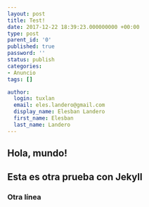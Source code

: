 ```yaml
---
layout: post
title: Test!
date: 2017-12-22 18:39:23.000000000 +00:00
type: post
parent_id: '0'
published: true
password: ''
status: publish
categories:
- Anuncio
tags: []

author:
  login: tuxlan
  email: eles.landero@gmail.com
  display_name: Elesban Landero
  first_name: Elesban
  last_name: Landero
---
```

## Hola, mundo!
## Esta es otra prueba con Jekyll
### Otra línea

